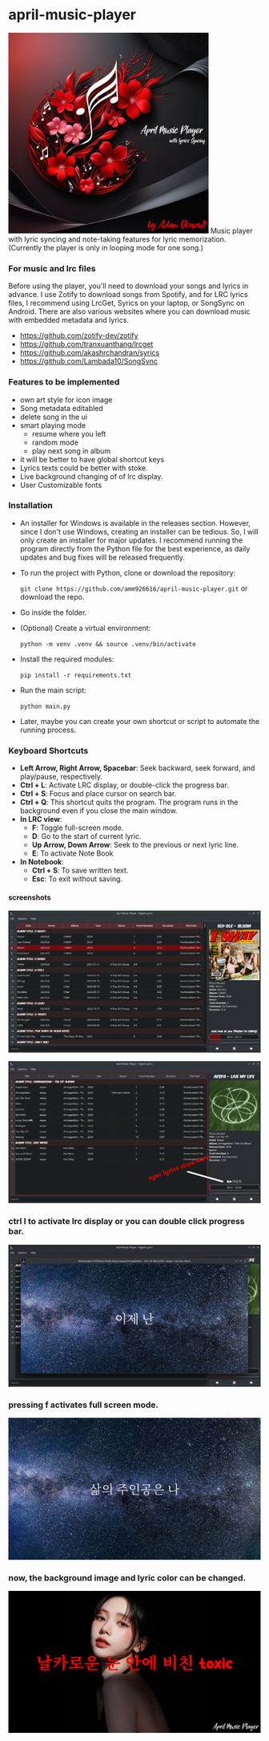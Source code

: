 # april-music-player
<img src="./icons/april-logo.png" alt="logo" width="400"/>
Music player with lyric syncing and note-taking features for lyric memorization. (Currently the player is only in looping mode for one song.)

### For music and lrc files
Before using the player, you'll need to download your songs and lyrics in advance. I use Zotify to download songs from Spotify, and for LRC lyrics files, I recommend using LrcGet, Syrics on your laptop, or SongSync on Android. There are also various websites where you can download music with embedded metadata and lyrics.

- https://github.com/zotify-dev/zotify
- https://github.com/tranxuanthang/lrcget
- https://github.com/akashrchandran/syrics
- https://github.com/Lambada10/SongSync

### Features to be implemented
- own art style for icon image
- Song metadata editabled
- delete song in the ui
- smart playing mode
  - resume where you left
  - random mode
  - play next song in album
- it will be better to have global shortcut keys
- Lyrics texts could be better with stoke. 
- Live background changing of of lrc display.
- User Customizable fonts
 
### Installation

- An installer for Windows is available in the releases section. However, since I don't use Windows, creating an installer can be tedious. So, I will only create an installer for major updates. I recommend running the program directly from the Python file for the best experience, as daily updates and bug fixes will be released frequently.

- To run the project with Python, clone or download the repository:
    
    `git clone https://github.com/amm926616/april-music-player.git` or download the repo.

- Go inside the folder.
    
- (Optional) Create a virtual environment:

    `python -m venv .venv && source .venv/bin/activate`
    
- Install the required modules:

    `pip install -r requirements.txt`
    
- Run the main script:
    
    `python main.py`

- Later, maybe you can create your own shortcut or script to automate the running process.     

### Keyboard Shortcuts

- **Left Arrow, Right Arrow, Spacebar**: Seek backward, seek forward, and play/pause, respectively.
- **Ctrl + L**: Activate LRC display, or double-click the progress bar.
- **Ctrl + S**: Focus and place cursor on search bar.
- **Ctrl + Q**: This shortcut quits the program. The program runs in the background even if you close the main 
window. 
- **In LRC view**:
    - **F**: Toggle full-screen mode.
    - **D**: Go to the start of current lyric.
    - **Up Arrow, Down Arrow**: Seek to the previous or next lyric line.
    - **E**: To activate Note Book
- **In Notebook**:
  - **Ctrl + S**: To save written text.
  - **Esc**: To exit without saving.

#### screenshots
![screenshot](./screenshots/screenshot1.png)

![screenshot](./screenshots/screenshot2.png)

### ctrl l to activate lrc display or you can double click progress bar.
![screenshot](./screenshots/screenshot3.png)

### pressing f activates full screen mode.
![screenshot](./screenshots/screenshot4.png)

### now, the background image and lyric color can be changed.
![screenshot](./screenshots/screenshot5.png)

